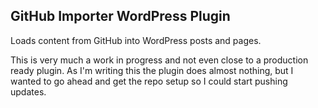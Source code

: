 ## GitHub Importer WordPress Plugin

Loads content from GitHub into WordPress posts and pages.

This is very much a work in progress and not even close to a production ready plugin. As I'm writing this the plugin does almost nothing, but I wanted to go ahead and get the repo setup so I could start pushing updates. 

